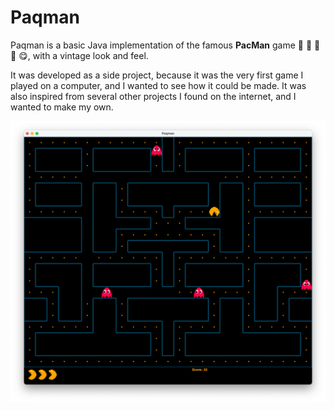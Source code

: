 # Paqman

Paqman is a basic Java implementation of the famous **PacMan** game :space_invader: :space_invader: :space_invader: 
:space_invader: :yum:, with a vintage look and feel.

It was developed as a side project, because it was the very first game I played on a computer, and I wanted to see how
it could be made. It was also inspired from several other projects I found on the internet, and I wanted to make my own.

![Paqman](doc/paqman.png)

